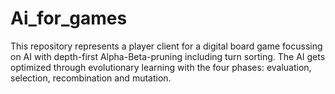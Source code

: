 # Ai_for_games

This repository represents a player client for a digital board game focussing on AI with depth-first Alpha-Beta-pruning including turn sorting. The AI gets optimized through evolutionary learning with the four phases: evaluation, selection, recombination and mutation.
